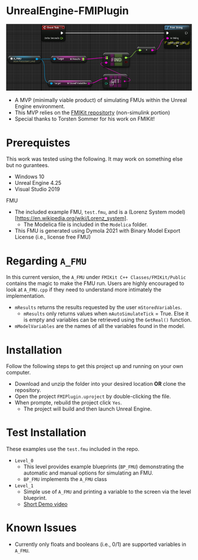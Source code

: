 # UnrealEngine-FMIPlugin

![FMUinUE4](docs/fmuUEBP.PNG)

- A MVP (minimally viable product) of simulating FMUs within the Unreal Engine environment.
- This MVP relies on the [FMIKit repositorty](https://github.com/CATIA-Systems/FMIKit-Simulink) (non-simulink portion)
- Special thanks to Torsten Sommer for his work on FMIKit!

# Prerequistes

This work was tested using the following. It may work on something else but no gurantees.
- Windows 10
- Unreal Engine 4.25
- Visual Studio 2019

FMU
- The included example FMU, `test.fmu`, and is a (Lorenz System model)[https://en.wikipedia.org/wiki/Lorenz_system].
  - The Modelica file is included in the `Modelica` folder.
- This FMU is generated using Dymola 2021 with Binary Model Export License (i.e., license free FMU)

# Regarding `A_FMU`

In this current version, the `A_FMU` under `FMIKit C++ Classes/FMIKit/Public` contains the magic to make the FMU run. Users are highly encouraged to look at `A_FMU.cpp` if they need to understand more intimately the implementation.
- `mResults` returns the results requested by the user `mStoredVariables`.
  - `mResults` only returns values when `mAutoSimulateTick` = True. Else it is empty and variables can be retrieved using the `GetReal()` function.
- `mModelVariables` are the names of all the variables found in the model.

# Installation

Follow the following steps to get this project up and running on your own computer.

- Download and unzip the folder into your desired location **OR** clone the repository.
- Open the project `FMIPlugin.uproject` by double-clicking the file.
- When prompte, rebuild the project click `Yes`.
  - The project will build and then launch Unreal Engine.

# Test Installation

These examples use the `test.fmu` included in the repo.

- `Level_0`
  - This level provides example blueprints (`BP_FMU`) demonstrating the automatic and manual options for simulating an FMU.
  - `BP_FMU` implements the `A_FMU` class
- `Level_1`
  - Simple use of  `A_FMU` and printing a variable to the screen via the level blueprint.
  - [Short Demo video](https://youtu.be/_S_oY2bdlZM)

# Known Issues

- Currently only floats and booleans (i.e., 0/1) are supported variables in `A_FMU`.
